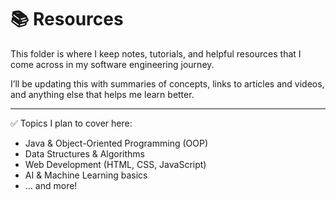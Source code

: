 # 📚 Resources

This folder is where I keep notes, tutorials, and helpful resources that I come across in my software engineering journey.

I’ll be updating this with summaries of concepts, links to articles and videos, and anything else that helps me learn better.

---

✅ Topics I plan to cover here:
- Java & Object-Oriented Programming (OOP)
- Data Structures & Algorithms
- Web Development (HTML, CSS, JavaScript)
- AI & Machine Learning basics
- … and more!

